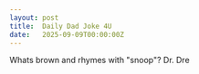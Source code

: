 ```yaml
---
layout: post
title:  Daily Dad Joke 4U
date:   2025-09-09T00:00:00Z
---
```

Whats brown and rhymes with "snoop"? Dr. Dre
